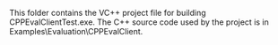 This folder contains the VC++ project file for building CPPEvalClientTest.exe. 
The C++ source code used by the project is in Examples\Evaluation\CPPEvalClient.